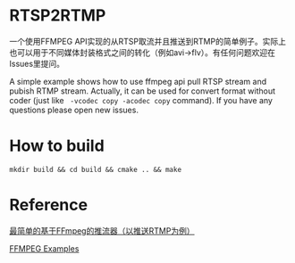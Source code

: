 # RTSP2RTMP

一个使用FFMPEG API实现的从RTSP取流并且推送到RTMP的简单例子。实际上也可以用于不同媒体封装格式之间的转化（例如avi->flv）。有任何问题欢迎在Issues里提问。

A simple example shows how to use ffmpeg api pull RTSP stream and pubish RTMP stream. Actually, it can be used for convert format without coder (just like ` -vcodec copy -acodec copy` command). If you have any questions please open new issues.


# How to build
`mkdir build && cd build && cmake .. && make`

# Reference
[最简单的基于FFmpeg的推流器（以推送RTMP为例）][1]

[FFMPEG Examples][2]

[1]: https://blog.csdn.net/leixiaohua1020/article/details/39803457 
[2]: https://www.ffmpeg.org/doxygen/3.4/examples.html
